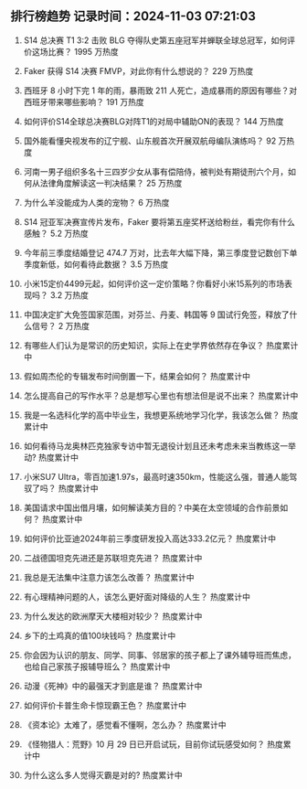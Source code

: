 
## 排行榜趋势 记录时间：2024-11-03 07:21:03
  
  1. S14 总决赛 T1 3:2 击败 BLG 夺得队史第五座冠军并蝉联全球总冠军，如何评价这场比赛？ 1995 万热度
    
  2. Faker 获得 S14 决赛 FMVP，对此你有什么想说的？ 229 万热度
    
  3. 西班牙 8 小时下完 1 年的雨，暴雨致 211 人死亡，造成暴雨的原因有哪些？对西班牙带来哪些影响？ 191 万热度
    
  4. 如何评价S14全球总决赛BLG对阵T1的对局中辅助ON的表现？ 144 万热度
    
  5. 国外能看懂央视发布的辽宁舰、山东舰首次开展双航母编队演练吗？ 92 万热度
    
  6. 河南一男子组织多名十三四岁少女从事有偿陪侍，被判处有期徒刑六个月，如何从法律角度解读这一判决结果？ 25 万热度
    
  7. 为什么羊没能成为人类的宠物？ 6 万热度
    
  8. S14 冠亚军决赛宣传片发布，Faker 要将第五座奖杯送给粉丝，看完你有什么感触？ 5.2 万热度
    
  9. 今年前三季度结婚登记 474.7 万对，比去年大幅下降，第三季度登记数创下单季度新低，如何看待此数据？ 3.5 万热度
    
  10. 小米15定价4499元起，如何评价这一定价策略？你看好小米15系列的市场表现吗？ 3.2 万热度
    
  11. 中国决定扩大免签国家范围，对芬兰、丹麦、韩国等 9 国试行免签，释放了什么信号？ 2 万热度
    
  12. 有哪些人们认为是常识的历史知识，实际上在史学界依然存在争议？ 热度累计中
    
  13. 假如周杰伦的专辑发布时间倒置一下，结果会如何？ 热度累计中
    
  14. 怎么提高自己的写作水平？总是想写心里也有想法但是说不出来？ 热度累计中
    
  15. 我是一名选科化学的高中毕业生，我想更系统地学习化学，我该怎么做？ 热度累计中
    
  16. 如何看待马龙奥林匹克独家专访中暂无退役计划且还未考虑未来当教练这一举动? 热度累计中
    
  17. 小米SU7 Ultra，零百加速1.97s，最高时速350km，性能这么强，普通人能驾驭了吗？ 热度累计中
    
  18. 美国请求中国出借月壤，如何解读美方目的？中美在太空领域的合作前景如何？ 热度累计中
    
  19. 如何评价比亚迪2024年前三季度研发投入高达333.2亿元？ 热度累计中
    
  20. 二战德国坦克先进还是苏联坦克先进？ 热度累计中
    
  21. 我总是无法集中注意力该怎么改善？ 热度累计中
    
  22. 有心理精神问题的人，该怎么更好面对降级的人生？ 热度累计中
    
  23. 为什么发达的欧洲摩天大楼相对较少？ 热度累计中
    
  24. 乡下的土鸡真的值100块钱吗？ 热度累计中
    
  25. 你会因为认识的朋友、同学、同事、邻居家的孩子都上了课外辅导班而焦虑，也给自己家孩子报辅导班么？ 热度累计中
    
  26. 动漫《死神》中的最强天才到底是谁？ 热度累计中
    
  27. 如何评价卡普生命卡惊现霸王色？ 热度累计中
    
  28. 《资本论》太难了，感觉看不懂啊，怎么办？ 热度累计中
    
  29. 《怪物猎人：荒野》10 月 29 日已开启试玩，目前你试玩感受如何？ 热度累计中
    
  30. 为什么这么多人觉得灭霸是对的? 热度累计中
    